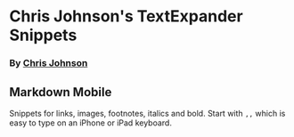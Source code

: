 # Chris Johnson's TextExpander Snippets
### By [Chris Johnson](http://chrisltd.com)

## Markdown Mobile
Snippets for links, images, footnotes, italics and bold. Start with `,,` which is easy to type on an iPhone or iPad keyboard.